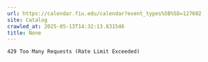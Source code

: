 ```yaml
---
url: https://calendar.fiu.edu/calendar?event_types%5B%5D=127602
site: Catalog
crawled_at: 2025-05-13T14:32:13.831546
title: None
---
```


```
429 Too Many Requests (Rate Limit Exceeded)

```


